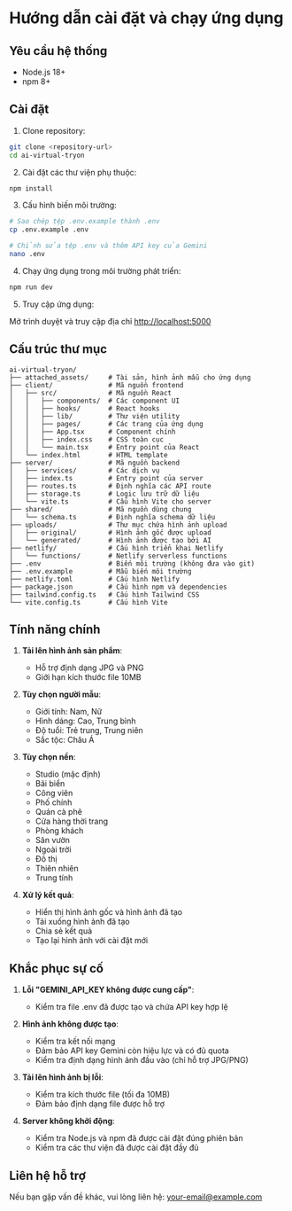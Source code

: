 # Hướng dẫn cài đặt và chạy ứng dụng

## Yêu cầu hệ thống

- Node.js 18+ 
- npm 8+

## Cài đặt

1. Clone repository:

```bash
git clone <repository-url>
cd ai-virtual-tryon
```

2. Cài đặt các thư viện phụ thuộc:

```bash
npm install
```

3. Cấu hình biến môi trường:

```bash
# Sao chép tệp .env.example thành .env
cp .env.example .env

# Chỉnh sửa tệp .env và thêm API key của Gemini
nano .env
```

4. Chạy ứng dụng trong môi trường phát triển:

```bash
npm run dev
```

5. Truy cập ứng dụng:

Mở trình duyệt và truy cập địa chỉ [http://localhost:5000](http://localhost:5000)

## Cấu trúc thư mục

```
ai-virtual-tryon/
├── attached_assets/     # Tài sản, hình ảnh mẫu cho ứng dụng
├── client/              # Mã nguồn frontend
│   ├── src/             # Mã nguồn React
│   │   ├── components/  # Các component UI
│   │   ├── hooks/       # React hooks
│   │   ├── lib/         # Thư viện utility
│   │   ├── pages/       # Các trang của ứng dụng
│   │   ├── App.tsx      # Component chính
│   │   ├── index.css    # CSS toàn cục
│   │   └── main.tsx     # Entry point của React
│   └── index.html       # HTML template
├── server/              # Mã nguồn backend
│   ├── services/        # Các dịch vụ
│   ├── index.ts         # Entry point của server
│   ├── routes.ts        # Định nghĩa các API route
│   ├── storage.ts       # Logic lưu trữ dữ liệu
│   └── vite.ts          # Cấu hình Vite cho server
├── shared/              # Mã nguồn dùng chung
│   └── schema.ts        # Định nghĩa schema dữ liệu
├── uploads/             # Thư mục chứa hình ảnh upload
│   ├── original/        # Hình ảnh gốc được upload
│   └── generated/       # Hình ảnh được tạo bởi AI
├── netlify/             # Cấu hình triển khai Netlify
│   └── functions/       # Netlify serverless functions
├── .env                 # Biến môi trường (không đưa vào git)
├── .env.example         # Mẫu biến môi trường
├── netlify.toml         # Cấu hình Netlify
├── package.json         # Cấu hình npm và dependencies
├── tailwind.config.ts   # Cấu hình Tailwind CSS
└── vite.config.ts       # Cấu hình Vite
```

## Tính năng chính

1. **Tải lên hình ảnh sản phẩm**:
   - Hỗ trợ định dạng JPG và PNG
   - Giới hạn kích thước file 10MB

2. **Tùy chọn người mẫu**:
   - Giới tính: Nam, Nữ
   - Hình dáng: Cao, Trung bình
   - Độ tuổi: Trẻ trung, Trung niên
   - Sắc tộc: Châu Á

3. **Tùy chọn nền**:
   - Studio (mặc định)
   - Bãi biển
   - Công viên
   - Phố chính
   - Quán cà phê
   - Cửa hàng thời trang
   - Phòng khách
   - Sân vườn
   - Ngoài trời
   - Đô thị
   - Thiên nhiên
   - Trung tính

4. **Xử lý kết quả**:
   - Hiển thị hình ảnh gốc và hình ảnh đã tạo
   - Tải xuống hình ảnh đã tạo
   - Chia sẻ kết quả
   - Tạo lại hình ảnh với cài đặt mới

## Khắc phục sự cố

1. **Lỗi "GEMINI_API_KEY không được cung cấp"**:
   - Kiểm tra file .env đã được tạo và chứa API key hợp lệ

2. **Hình ảnh không được tạo**:
   - Kiểm tra kết nối mạng
   - Đảm bảo API key Gemini còn hiệu lực và có đủ quota
   - Kiểm tra định dạng hình ảnh đầu vào (chỉ hỗ trợ JPG/PNG)

3. **Tải lên hình ảnh bị lỗi**:
   - Kiểm tra kích thước file (tối đa 10MB)
   - Đảm bảo định dạng file được hỗ trợ

4. **Server không khởi động**:
   - Kiểm tra Node.js và npm đã được cài đặt đúng phiên bản
   - Kiểm tra các thư viện đã được cài đặt đầy đủ

## Liên hệ hỗ trợ

Nếu bạn gặp vấn đề khác, vui lòng liên hệ: [your-email@example.com](mailto:your-email@example.com)